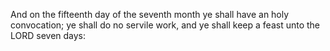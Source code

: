 And on the fifteenth day of the seventh month ye shall have an holy convocation; ye shall do no servile work, and ye shall keep a feast unto the LORD seven days:
